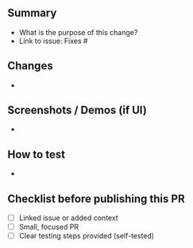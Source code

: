 ## Summary

- What is the purpose of this change?
- Link to issue: Fixes #

## Changes

- 

## Screenshots / Demos (if UI)

- 

## How to test

- 

## Checklist before publishing this PR

- [ ] Linked issue or added context
- [ ] Small, focused PR
- [ ] Clear testing steps provided (self-tested)